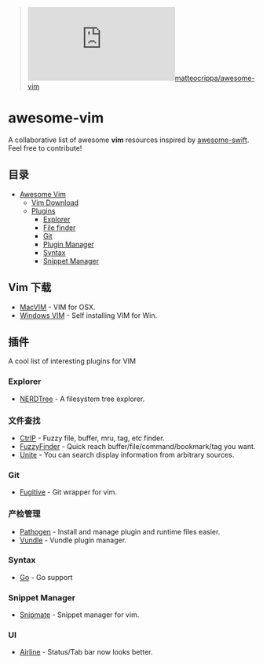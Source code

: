 >![](http://www.easyicon.net/api/resize_png_new.php?id=1174989&size=16)[matteocrippa/awesome-vim](https://github.com/matteocrippa/awesome-vim)

awesome-vim
===========

A collaborative list of awesome **vim** resources inspired by [awesome-swift](https://github.com/matteocrippa/awesome-swift). Feel free to contribute!

## 目录
- [Awesome Vim](#awesome-vim)
  - [Vim Download](#vim-download)
  - [Plugins](#plugins)
    - [Explorer](#explorer)
    - [File finder](#file-finder)
    - [Git](#git)
    - [Plugin Manager](#plugin-manager)
    - [Syntax](#syntax)
    - [Snippet Manager](#snippet-manager)


## Vim 下载

* [MacVIM](https://github.com/b4winckler/macvim) - VIM for OSX.
* [Windows VIM](http://ftp.vim.org/pub/vim/pc/gvim74.exe) - Self installing VIM for Win.


## 插件
A cool list of interesting plugins for VIM


### Explorer
* [NERDTree](https://github.com/scrooloose/nerdtree) - A filesystem tree explorer.


### 文件查找
* [CtrlP](https://github.com/kien/ctrlp.vim) - Fuzzy file, buffer, mru, tag, etc finder.
* [FuzzyFinder](https://bitbucket.org/ns9tks/vim-fuzzyfinder/) - Quick reach buffer/file/command/bookmark/tag you want.
* [Unite](https://github.com/Shougo/unite.vim) - You can search display information from arbitrary sources.


### Git
* [Fugitive](https://github.com/tpope/vim-fugitive) - Git wrapper for vim.


### 产检管理
* [Pathogen](https://github.com/tpope/vim-pathogen) - Install and manage plugin and runtime files easier.
* [Vundle](https://github.com/gmarik/Vundle.vim) - Vundle plugin manager.


### Syntax
* [Go](https://github.com/fatih/vim-go) - Go support


### Snippet Manager
* [Snipmate](https://github.com/msanders/snipmate.vim) - Snippet manager for vim.


### UI
* [Airline](https://github.com/bling/vim-airline) - Status/Tab bar now looks better.


